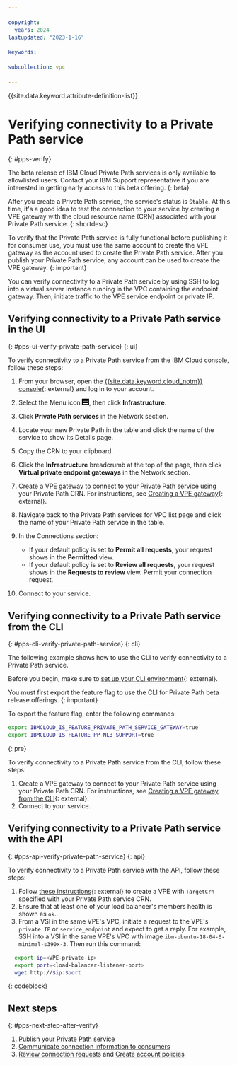 ```yaml
---

copyright:
  years: 2024
lastupdated: "2023-1-16"

keywords:

subcollection: vpc

---
```


{{site.data.keyword.attribute-definition-list}}

# Verifying connectivity to a Private Path service
{: #pps-verify}

The beta release of IBM Cloud Private Path services is only available to allowlisted users. Contact your IBM Support representative if you are interested in getting early access to this beta offering.
{: beta}

After you create a Private Path service, the service's status is `Stable`. At this time, it's a good idea to test the connection to your service by creating a VPE gateway with the cloud resource name (CRN) associated with your Private Path service.
{: shortdesc}

To verify that the Private Path service is fully functional before publishing it for consumer use, you must use the same account to create the VPE gateway as the account used to create the Private Path service. After you publish your Private Path service, any account can be used to create the VPE gateway.
{: important}

You can verify connectivity to a Private Path service by using SSH to log into a virtual server instance running in the VPC containing the endpoint gateway. Then, initiate traffic to the VPE service endpoint or private IP.

## Verifying connectivity to a Private Path service in the UI
{: #pps-ui-verify-private-path-service}
{: ui}

To verify connectivity to a Private Path service from the IBM Cloud console, follow these steps:

1. From your browser, open the [{{site.data.keyword.cloud_notm}} console](/login){: external} and log in to your account.
1. Select the Menu icon ![Menu icon](images/menu_icon.png), then click **Infrastructure**.
1. Click **Private Path services** in the Network section.
1. Locate your new Private Path in the table and click the name of the service to show its Details page.
1. Copy the CRN to your clipboard.
1. Click the **Infrastructure** breadcrumb at the top of the page, then click **Virtual private endpoint gateways** in the Network section.
1. Create a VPE gateway to connect to your Private Path service using your Private Path CRN. For instructions, see [Creating a VPE gateway](/docs/vpc?topic=vpc-ordering-endpoint-gateway){: external}.
1. Navigate back to the Private Path services for VPC list page and click the name of your Private Path service in the table.
1. In the Connections section:

   * If your default policy is set to **Permit all requests**, your request shows in the **Permitted** view.
   * If your default policy is set to **Review all requests**, your request shows in the **Requests to review** view. Permit your connection request.
   
1. Connect to your service.

## Verifying connectivity to a Private Path service from the CLI
{: #pps-cli-verify-private-path-service}
{: cli}

The following example shows how to use the CLI to verify connectivity to a Private Path service.

Before you begin, make sure to [set up your CLI environment](/docs/vpc?topic=vpc-set-up-environment&interface=cli){: external}.

You must first export the feature flag to use the CLI for Private Path beta release offerings.
{: important}

To export the feature flag, enter the following commands:

```sh
export IBMCLOUD_IS_FEATURE_PRIVATE_PATH_SERVICE_GATEWAY=true
export IBMCLOUD_IS_FEATURE_PP_NLB_SUPPORT=true
```
{: pre}

To verify connectivity to a Private Path service from the CLI, follow these steps:

1. Create a VPE gateway to connect to your Private Path service using your Private Path CRN. For instructions, see [Creating a VPE gateway from the CLI](/docs/vpc?topic=vpc-ordering-endpoint-gateway&interface=cli){: external}.
1. Connect to your service.

## Verifying connectivity to a Private Path service with the API
{: #pps-api-verify-private-path-service}
{: api}

To verify connectivity to a Private Path service with the API, follow these steps:

1. Follow [these instructions](/docs/vpc?topic=vpc-ordering-endpoint-gateway&interface=api){: external} to create a VPE with `TargetCrn` specified with your Private Path service CRN.
1. Ensure that at least one of your load balancer's members health is shown as `ok`..
1. From a VSI in the same VPE's VPC, initiate a request to the VPE's `private IP` or `service_endpoint` and expect to get a reply. For example, SSH into a VSI in the same VPE's VPC with image `ibm-ubuntu-18-04-6-minimal-s390x-3`. Then run this command:

```sh
  export ip=<VPE-private-ip>
  export port=<load-balancer-listener-port>
  wget http://$ip:$port
```
{: codeblock}



## Next steps
{: #pps-next-step-after-verify}

1. [Publish your Private Path service](/docs/vpc?topic=vpc-pps-activating&interface=ui)
1. [Communicate connection information to consumers](/docs/vpc?topic=vpc-pps-ui-communicate&interface=ui)
1. [Review connection requests](/docs/vpc?topic=vpc-pps-ui-reviewing&interface=ui) and [Create account policies](/docs/vpc?topic=vpc-pps-create-account-policy&interface=ui)
